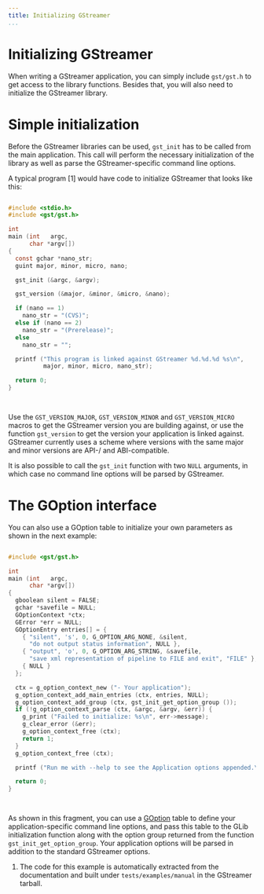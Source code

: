 ```yaml
---
title: Initializing GStreamer
...
```


# Initializing GStreamer

When writing a GStreamer application, you can simply include `gst/gst.h`
to get access to the library functions. Besides that, you will also need
to initialize the GStreamer library.

# Simple initialization

Before the GStreamer libraries can be used, `gst_init` has to be called
from the main application. This call will perform the necessary
initialization of the library as well as parse the GStreamer-specific
command line options.

A typical program \[1\] would have code to initialize GStreamer that
looks like this:

``` c

#include <stdio.h>
#include <gst/gst.h>

int
main (int   argc,
      char *argv[])
{
  const gchar *nano_str;
  guint major, minor, micro, nano;

  gst_init (&argc, &argv);

  gst_version (&major, &minor, &micro, &nano);

  if (nano == 1)
    nano_str = "(CVS)";
  else if (nano == 2)
    nano_str = "(Prerelease)";
  else
    nano_str = "";

  printf ("This program is linked against GStreamer %d.%d.%d %s\n",
          major, minor, micro, nano_str);

  return 0;
}

      
```

Use the `GST_VERSION_MAJOR`, `GST_VERSION_MINOR` and `GST_VERSION_MICRO`
macros to get the GStreamer version you are building against, or use the
function `gst_version` to get the version your application is linked
against. GStreamer currently uses a scheme where versions with the same
major and minor versions are API-/ and ABI-compatible.

It is also possible to call the `gst_init` function with two `NULL`
arguments, in which case no command line options will be parsed by
GStreamer.

# The GOption interface

You can also use a GOption table to initialize your own parameters as
shown in the next example:

``` c

#include <gst/gst.h>

int
main (int   argc,
      char *argv[])
{
  gboolean silent = FALSE;
  gchar *savefile = NULL;
  GOptionContext *ctx;
  GError *err = NULL;
  GOptionEntry entries[] = {
    { "silent", 's', 0, G_OPTION_ARG_NONE, &silent,
      "do not output status information", NULL },
    { "output", 'o', 0, G_OPTION_ARG_STRING, &savefile,
      "save xml representation of pipeline to FILE and exit", "FILE" },
    { NULL }
  };

  ctx = g_option_context_new ("- Your application");
  g_option_context_add_main_entries (ctx, entries, NULL);
  g_option_context_add_group (ctx, gst_init_get_option_group ());
  if (!g_option_context_parse (ctx, &argc, &argv, &err)) {
    g_print ("Failed to initialize: %s\n", err->message);
    g_clear_error (&err);
    g_option_context_free (ctx);
    return 1;
  }
  g_option_context_free (ctx);

  printf ("Run me with --help to see the Application options appended.\n");

  return 0;
}

      
```

As shown in this fragment, you can use a
[GOption](http://developer.gnome.org/glib/stable/glib-Commandline-option-parser.html)
table to define your application-specific command line options, and pass
this table to the GLib initialization function along with the option
group returned from the function `gst_init_get_option_group`. Your
application options will be parsed in addition to the standard GStreamer
options.

1.  The code for this example is automatically extracted from the
    documentation and built under `tests/examples/manual` in the
    GStreamer tarball.

